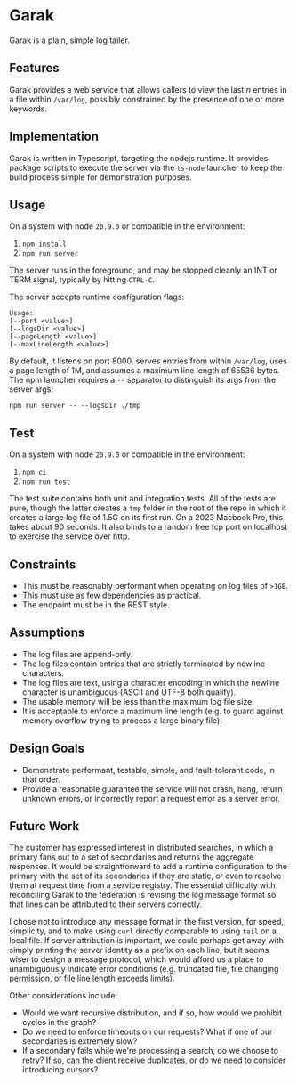 # Garak

Garak is a plain, simple log tailer.

## Features

Garak provides a web service that allows callers to view the last _n_ entries in a file within `/var/log`, possibly constrained by the presence of one or more keywords.

## Implementation

Garak is written in Typescript, targeting the nodejs runtime. It provides package scripts to execute the server via the `ts-node` launcher to keep the build process simple for demonstration purposes.

## Usage

On a system with node `20.9.0` or compatible in the environment:

1. `npm install`
2. `npm run server`

The server runs in the foreground, and may be stopped cleanly an INT or TERM signal, typically by hitting `CTRL-C`.

The server accepts runtime configuration flags:

```
Usage:
[--port <value>]
[--logsDir <value>]
[--pageLength <value>]
[--maxLineLength <value>]
```

By default, it listens on port 8000, serves entries from within `/var/log`, uses a page length of 1M, and assumes a maximum line length of 65536 bytes. The npm launcher requires a `--` separator to distinguish its args from the server args:

`npm run server -- --logsDir ./tmp`

## Test

On a system with node `20.9.0` or compatible in the environment:

1. `npm ci`
2. `npm run test`

The test suite contains both unit and integration tests. All of the tests are
pure, though the latter creates a `tmp` folder in the root of the repo in which
it creates a large log file of 1.5G on its first run. On a 2023 Macbook Pro,
this takes about 90 seconds. It also binds to a random free tcp port on
localhost to exercise the service over http.

## Constraints

- This must be reasonably performant when operating on log files of `>1GB`.
- This must use as few dependencies as practical.
- The endpoint must be in the REST style.

## Assumptions

- The log files are append-only.
- The log files contain entries that are strictly terminated by newline characters.
- The log files are text, using a character encoding in which the newline character is unambiguous (ASCII and UTF-8 both qualify).
- The usable memory will be less than the maximum log file size.
- It is acceptable to enforce a maximum line length (e.g. to guard against memory overflow trying to process a large binary file).

## Design Goals

- Demonstrate performant, testable, simple, and fault-tolerant code, in that order.
- Provide a reasonable guarantee the service will not crash, hang, return unknown errors, or incorrectly report a request error as a server error.

## Future Work

The customer has expressed interest in distributed searches, in which a primary
fans out to a set of secondaries and returns the aggregate responses. It would
be straightforward to add a runtime configuration to the primary with the set of
its secondaries if they are static, or even to resolve them at request time from
a service registry. The essential difficulty with reconciling Garak to the
federation is revising the log message format so that lines can be attributed to
their servers correctly.

I chose not to introduce any message format in the first version, for speed,
simplicity, and to make using `curl` directly comparable to using `tail` on a
local file. If server attribution is important, we could perhaps get away with
simply printing the server identity as a prefix on each line, but it seems wiser
to design a message protocol, which would afford us a place to unambiguously
indicate error conditions (e.g. truncated file, file changing permission, or
file line length exceeds limits).

Other considerations include:

- Would we want recursive distribution, and if so, how would we prohibit cycles
  in the graph?
- Do we need to enforce timeouts on our requests? What if one of our secondaries
  is extremely slow?
- If a secondary fails while we're processing a search, do we choose to retry?
  If so, can the client receive duplicates, or do we need to consider
  introducing cursors?
